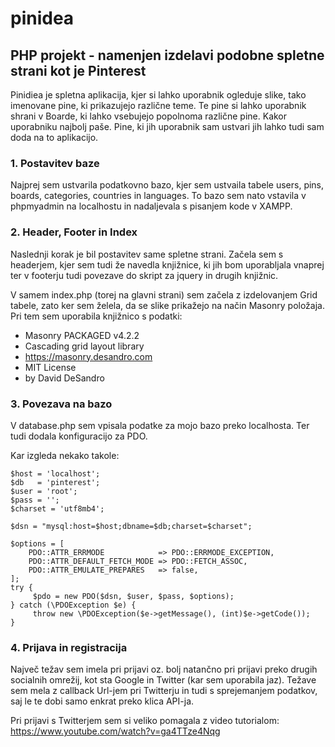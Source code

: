 # pinidea
 ## PHP projekt - namenjen izdelavi podobne spletne strani kot je Pinterest
 
 Pinidiea je spletna aplikacija, kjer si lahko uporabnik ogleduje slike, tako imenovane pine, ki prikazujejo različne teme. Te pine si lahko uporabnik shrani v Boarde, ki lahko vsebujejo popolnoma različne pine. Kakor uporabniku najbolj paše. Pine, ki jih uporabnik sam ustvari jih lahko tudi sam doda na to aplikacijo.
 

### 1. Postavitev baze
Najprej sem ustvarila podatkovno bazo, kjer sem ustvaila tabele users, pins, boards, categories, countries in languages. To bazo sem nato vstavila v phpmyadmin na localhostu in nadaljevala s pisanjem kode v XAMPP. 


### 2. Header, Footer in Index
Naslednji korak je bil postavitev same spletne strani. Začela sem s headerjem, kjer sem tudi že navedla knjižnice, ki jih bom uporabljala vnaprej ter v footerju tudi povezave do skript za jquery in drugih knjižnic.

V samem index.php (torej na glavni strani) sem začela z izdelovanjem Grid tabele, zato ker sem želela, da se slike prikažejo na način Masonry položaja. Pri tem sem uporabila knjižnico s podatki:
 * Masonry PACKAGED v4.2.2
 * Cascading grid layout library
 * https://masonry.desandro.com
 * MIT License
 * by David DeSandro
 
### 3. Povezava na bazo
V database.php sem vpisala podatke za mojo bazo preko localhosta. Ter tudi dodala konfiguracijo za PDO.

Kar izgleda nekako takole:
```
$host = 'localhost';
$db   = 'pinterest';
$user = 'root';
$pass = '';
$charset = 'utf8mb4';

$dsn = "mysql:host=$host;dbname=$db;charset=$charset";

$options = [
    PDO::ATTR_ERRMODE            => PDO::ERRMODE_EXCEPTION,
    PDO::ATTR_DEFAULT_FETCH_MODE => PDO::FETCH_ASSOC,
    PDO::ATTR_EMULATE_PREPARES   => false,
];
try {
     $pdo = new PDO($dsn, $user, $pass, $options);
} catch (\PDOException $e) {
     throw new \PDOException($e->getMessage(), (int)$e->getCode());
}
```
### 4. Prijava in registracija
Največ težav sem imela pri prijavi oz. bolj natančno pri prijavi preko drugih socialnih omrežij, kot sta Google in Twitter (kar sem uporabila jaz). Težave sem mela z callback Url-jem pri Twitterju in tudi s sprejemanjem podatkov, saj le te dobi samo enkrat preko klica API-ja. 

Pri prijavi s Twitterjem sem si veliko pomagala z video tutorialom: https://www.youtube.com/watch?v=ga4TTze4Nqg
